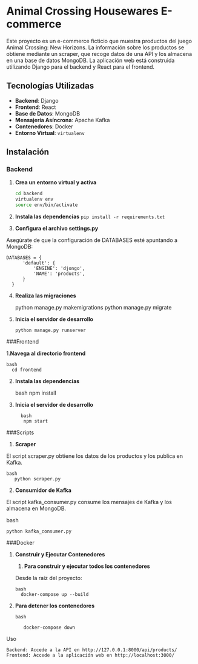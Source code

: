 # Animal Crossing Housewares E-commerce

Este proyecto es un e-commerce ficticio que muestra productos del juego Animal Crossing: New Horizons. La información sobre los productos se obtiene mediante un scraper, que recoge datos de una API y los almacena en una base de datos MongoDB. La aplicación web está construida utilizando Django para el backend y React para el frontend.

## Tecnologías Utilizadas

- **Backend**: Django
- **Frontend**: React
- **Base de Datos**: MongoDB
- **Mensajería Asíncrona**: Apache Kafka
- **Contenedores**: Docker
- **Entorno Virtual**: `virtualenv`

## Instalación

### Backend

1. **Crea un entorno virtual y activa**

   ```bash
   cd backend
   virtualenv env
   source env/bin/activate

2. **Instala las dependencias**
   `pip install -r requirements.txt`
   
3. **Configura el archivo settings.py**

Asegúrate de que la configuración de DATABASES esté apuntando a MongoDB:
  
    DATABASES = {
          'default': {
              'ENGINE': 'djongo',
              'NAME': 'products',
          }
      }

4. **Realiza las migraciones**

      python manage.py makemigrations
      python manage.py migrate

5. **Inicia el servidor de desarrollo**

       python manage.py runserver

###Frontend

1.**Navega al directorio frontend**

    bash
      cd frontend

2. **Instala las dependencias**

      bash
         npm install

3. **Inicia el servidor de desarrollo**

         bash
          npm start

###Scripts

1. **Scraper**

El script scraper.py obtiene los datos de los productos y los publica en Kafka.

    bash
       python scraper.py

2. **Consumidor de Kafka**

El script kafka_consumer.py consume los mensajes de Kafka y los almacena en MongoDB.

bash

    python kafka_consumer.py

###Docker
1. **Construir y Ejecutar Contenedores**

    1. **Para construir y ejecutar todos los contenedores**

    Desde la raíz del proyecto:

       bash
         docker-compose up --build

2. **Para detener los contenedores**

       bash

          docker-compose down

Uso

    Backend: Accede a la API en http://127.0.0.1:8000/api/products/
    Frontend: Accede a la aplicación web en http://localhost:3000/
